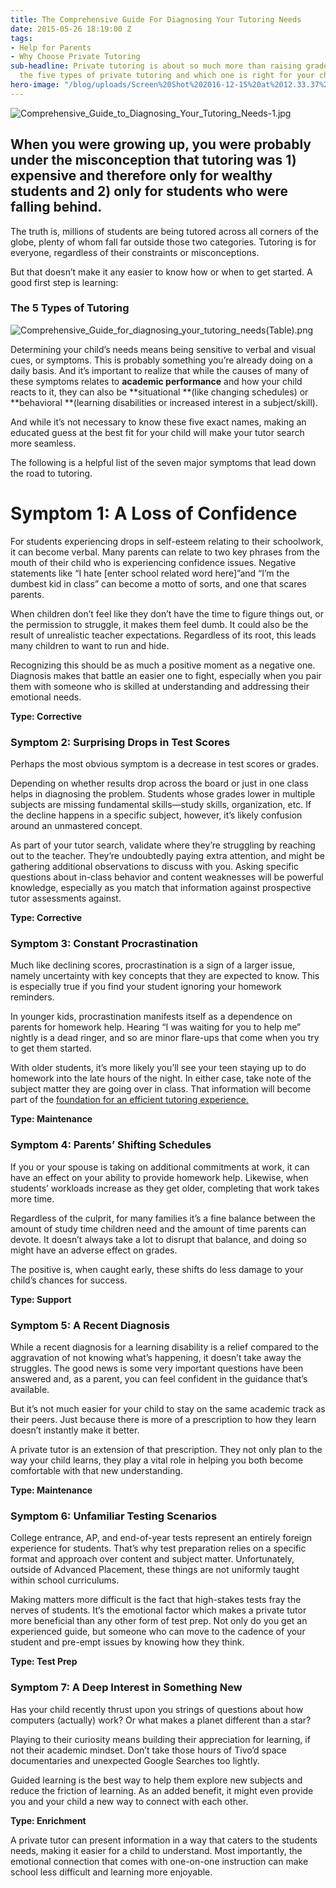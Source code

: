 ```yaml
---
title: The Comprehensive Guide For Diagnosing Your Tutoring Needs
date: 2015-05-26 18:19:00 Z
tags:
- Help for Parents
- Why Choose Private Tutoring
sub-headline: Private tutoring is about so much more than raising grades. Find out
  the five types of private tutoring and which one is right for your child.
hero-image: "/blog/uploads/Screen%20Shot%202016-12-15%20at%2012.33.37%20PM%20(1).png"
---
```


![Comprehensive_Guide_to_Diagnosing_Your_Tutoring_Needs-1.jpg](/blog/uploads/Comprehensive_Guide_to_Diagnosing_Your_Tutoring_Needs-1.jpg)

## When you were growing up, you were probably under the misconception that tutoring was 1) expensive and therefore only for wealthy students and 2) only for students who were falling behind.

The truth is, millions of students are being tutored across all corners of the globe, plenty of whom fall far outside those two categories. Tutoring is for everyone, regardless of their constraints or misconceptions.

But that doesn’t make it any easier to know how or when to get started. A good first step is learning:

### The 5 Types of Tutoring

![Comprehensive_Guide_for_diagnosing_your_tutoring_needs(Table).png](/blog/uploads/Comprehensive_Guide_for_diagnosing_your_tutoring_needs(Table).png)

Determining your child’s needs means being sensitive to verbal and visual cues, or symptoms. This is probably something you’re already doing on a daily basis. And it’s important to realize that while the causes of many of these symptoms relates to **academic performance** and how your child reacts to it, they can also be **situational **(like changing schedules) or **behavioral **(learning disabilities or increased interest in a subject/skill).

And while it’s not necessary to know these five exact names, making an educated guess at the best fit for your child will make your tutor search more seamless.

The following is a helpful list of the seven major symptoms that lead down the road to tutoring.

# Symptom 1: A Loss of Confidence

For students experiencing drops in self-esteem relating to their schoolwork, it can become verbal. Many parents can relate to two key phrases from the mouth of their child who is experiencing confidence issues. Negative statements like “I hate [enter school related word here]”and “I’m the dumbest kid in class” can become a motto of sorts, and one that scares parents.

When children don’t feel like they don’t have the time to figure things out, or the permission to struggle, it makes them feel dumb. It could also be the result of unrealistic teacher expectations. Regardless of its root, this leads many children to want to run and hide.

Recognizing this should be as much a positive moment as a negative one. Diagnosis makes that battle an easier one to fight, especially when you pair them with someone who is skilled at understanding and addressing their emotional needs.

**Type: Corrective**

### Symptom 2: Surprising Drops in Test Scores

Perhaps the most obvious symptom is a decrease in test scores or grades.

Depending on whether results drop across the board or just in one class helps in diagnosing the problem. Students whose grades lower in multiple subjects are missing fundamental skills—study skills, organization, etc. If the decline happens in a specific subject, however, it’s likely confusion around an unmastered concept.

As part of your tutor search, validate where they’re struggling by reaching out to the teacher. They’re undoubtedly paying extra attention, and might be gathering additional observations to discuss with you. Asking specific questions about in-class behavior and content weaknesses will be powerful knowledge, especially as you match that information against prospective tutor assessments against.

**Type: Corrective**

### Symptom 3: Constant Procrastination

Much like declining scores, procrastination is a sign of a larger issue, namely uncertainty with key concepts that they are expected to know. This is especially true if you find your student ignoring your homework reminders.

In younger kids, procrastination manifests itself as a dependence on parents for homework help. Hearing “I was waiting for you to help me” nightly is a dead ringer, and so are minor flare-ups that come when you try to get them started.

With older students, it’s more likely you’ll see your teen staying up to do homework into the late hours of the night. In either case, take note of the subject matter they are going over in class. That information will become part of the [foundation for an efficient tutoring experience.](https://www.wyzant.com/blog/6_things_every_parent_should_know_about_private_tutoring)

**Type: Maintenance**

### Symptom 4: Parents’ Shifting Schedules

If you or your spouse is taking on additional commitments at work, it can have an effect on your ability to provide homework help. Likewise, when students’ workloads increase as they get older, completing that work takes more time.

Regardless of the culprit, for many families it’s a fine balance between the amount of study time children need and the amount of time parents can devote. It doesn’t always take a lot to disrupt that balance, and doing so might have an adverse effect on grades.

The positive is, when caught early, these shifts do less damage to your child’s chances for success.

**Type: Support**

### Symptom 5: A Recent Diagnosis

While a recent diagnosis for a learning disability is a relief compared to the aggravation of not knowing what’s happening, it doesn’t take away the struggles. The good news is some very important questions have been answered and, as a parent, you can feel confident in the guidance that’s available.

But it’s not much easier for your child to stay on the same academic track as their peers. Just because there is more of a prescription to how they learn doesn’t instantly make it better.

A private tutor is an extension of that prescription. They not only plan to the way your child learns, they play a vital role in helping you both become comfortable with that new understanding.

**Type: Maintenance**

### Symptom 6: Unfamiliar Testing Scenarios

College entrance, AP, and end-of-year tests represent an entirely foreign experience for students. That’s why test preparation relies on a specific format and approach over content and subject matter. Unfortunately, outside of Advanced Placement, these things are not uniformly taught within school curriculums.

Making matters more difficult is the fact that high-stakes tests fray the nerves of students. It’s the emotional factor which makes a private tutor more beneficial than any other form of test prep. Not only do you get an experienced guide, but someone who can move to the cadence of your student and pre-empt issues by knowing how they think.

**Type: Test Prep**

### Symptom 7: A Deep Interest in Something New

Has your child recently thrust upon you strings of questions about how computers (actually) work? Or what makes a planet different than a star?

Playing to their curiosity means building their appreciation for learning, if not their academic mindset. Don’t take those hours of Tivo’d space documentaries and unexpected Google Searches too lightly.

Guided learning is the best way to help them explore new subjects and reduce the friction of learning. As an added benefit, it might even provide you and your child a new way to connect with each other.

**Type: Enrichment**

A private tutor can present information in a way that caters to the students needs, making it easier for a child to understand. Most importantly, the emotional connection that comes with one-on-one instruction can make school less difficult and learning more enjoyable.
